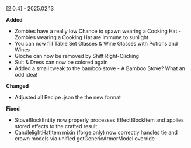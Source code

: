 [2.0.4] - 2025.02.13

**Added**
* Zombies have a really low Chance to spawn wearing a Cooking Hat - Zombies wearing a Cooking Hat are immune to sunlight
* You can now fill Table Set Glasses & Wine Glasses with Potions and Wines
* Gloche can now be removed by Shift Right-Clicking
* Suit & Dress can now be colored again
* Added a small tweak to the bamboo stove - A Bamboo Stove? What an odd idea!

**Changed**
* Adjusted all Recipe .json the the new format

**Fixed**
* StoveBlockEntity now properly processes EffectBlockItem and applies stored effects to the crafted result
* CandlelightHatItem mixin (forge only) now correctly handles tie and crown models via unified getGenericArmorModel override